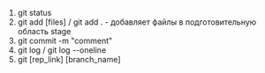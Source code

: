 1. git status
2. git add [files] / git add . - добавляет файлы в подготовительную область stage
3. git commit -m "comment"
4. git log / git log --oneline
5. git [rep_link] [branch_name]